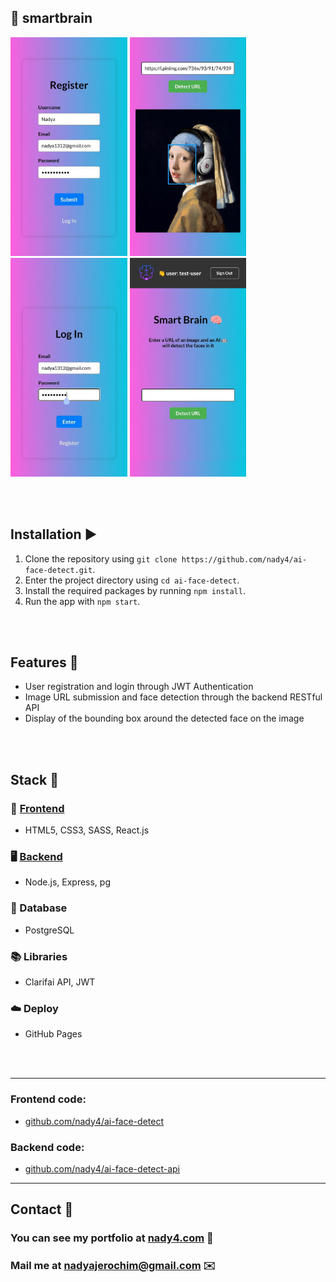## 🧠 smartbrain

<div>
  <img src="https://github.com/nady4/ai-face-detect/blob/main/public/assets/1.png" height="350px">
  <img src="https://github.com/nady4/ai-face-detect/blob/main/public/assets/2.png" height="350px">
  <img src="https://github.com/nady4/ai-face-detect/blob/main/public/assets/3.png" height="350px">
  <img src="https://github.com/nady4/ai-face-detect/blob/main/public/assets/4.png" height="350px">
</div>

<br></br>
## Installation ▶️

1. Clone the repository using `git clone https://github.com/nady4/ai-face-detect.git`.
2. Enter the project directory using `cd ai-face-detect`.
3. Install the required packages by running `npm install`.
4. Run the app with `npm start`.

<br></br>
## Features 🚀

- User registration and login through JWT Authentication
- Image URL submission and face detection through the backend RESTful API
- Display of the bounding box around the detected face on the image


<br></br>
## Stack 🧰

### 📱 [Frontend](http://github.com/nady4/ai-face-detect)

- HTML5, CSS3, SASS, React.js

### 🖥️ [Backend](http://github.com/nady4/ai-face-detect-api)

- Node.js, Express, pg

### 💾 Database

- PostgreSQL

### 📚 Libraries
- Clarifai API, JWT

### ☁️ Deploy
- GitHub Pages

<br></br>

___________

### Frontend code:

- [github.com/nady4/ai-face-detect](http://github.com/nady4/ai-face-detect)

### Backend code:

- [github.com/nady4/ai-face-detect-api](http://github.com/nady4/ai-face-detect-api)

___________

## Contact 👋

### You can see my portfolio at <a href="https://nady4.com/">nady4.com</a> 💼

### Mail me at <a href="mailto:dev@nady4.com/">nadyajerochim@gmail.com</a> ✉️

<br></br>
